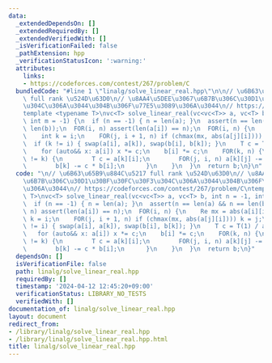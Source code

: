 ```yaml
---
data:
  _extendedDependsOn: []
  _extendedRequiredBy: []
  _extendedVerifiedWith: []
  _isVerificationFailed: false
  _pathExtension: hpp
  _verificationStatusIcon: ':warning:'
  attributes:
    links:
    - https://codeforces.com/contest/267/problem/C
  bundledCode: "#line 1 \"linalg/solve_linear_real.hpp\"\n\n// \u6B63\u65B9\u884C\u5217\
    \ full rank \u524D\u63D0\n// \u8AA4\u5DEE\u3067\u6B7B\u306C\u30D1\u30BF\u30FC\u30F3\
    \u304C\u306A\u3044\u304B\u306F\u77E5\u3089\u306A\u3044\n// https://codeforces.com/contest/267/problem/C\n\
    template <typename T>\nvc<T> solve_linear_real(vc<vc<T>> a, vc<T> b, int n = -1,\
    \ int m = -1) {\n  if (n == -1) { n = len(a); }\n  assert(n == len(a) && n ==\
    \ len(b));\n  FOR(i, n) assert(len(a[i]) == n);\n  FOR(i, n) {\n    Re mx = abs(a[i][i]);\n\
    \    int k = i;\n    FOR(j, i + 1, n) if (chmax(mx, abs(a[j][i]))) k = j;\n  \
    \  if (k != i) { swap(a[i], a[k]), swap(b[i], b[k]); }\n    T c = T(1) / a[i][i];\n\
    \    for (auto&& x: a[i]) x *= c;\n    b[i] *= c;\n    FOR(k, n) {\n      if (i\
    \ != k) {\n        T c = a[k][i];\n        FOR(j, i, n) a[k][j] -= c * a[i][j];\n\
    \        b[k] -= c * b[i];\n      }\n    }\n  }\n  return b;\n}\n"
  code: "\n// \u6B63\u65B9\u884C\u5217 full rank \u524D\u63D0\n// \u8AA4\u5DEE\u3067\
    \u6B7B\u306C\u30D1\u30BF\u30FC\u30F3\u304C\u306A\u3044\u304B\u306F\u77E5\u3089\
    \u306A\u3044\n// https://codeforces.com/contest/267/problem/C\ntemplate <typename\
    \ T>\nvc<T> solve_linear_real(vc<vc<T>> a, vc<T> b, int n = -1, int m = -1) {\n\
    \  if (n == -1) { n = len(a); }\n  assert(n == len(a) && n == len(b));\n  FOR(i,\
    \ n) assert(len(a[i]) == n);\n  FOR(i, n) {\n    Re mx = abs(a[i][i]);\n    int\
    \ k = i;\n    FOR(j, i + 1, n) if (chmax(mx, abs(a[j][i]))) k = j;\n    if (k\
    \ != i) { swap(a[i], a[k]), swap(b[i], b[k]); }\n    T c = T(1) / a[i][i];\n \
    \   for (auto&& x: a[i]) x *= c;\n    b[i] *= c;\n    FOR(k, n) {\n      if (i\
    \ != k) {\n        T c = a[k][i];\n        FOR(j, i, n) a[k][j] -= c * a[i][j];\n\
    \        b[k] -= c * b[i];\n      }\n    }\n  }\n  return b;\n}"
  dependsOn: []
  isVerificationFile: false
  path: linalg/solve_linear_real.hpp
  requiredBy: []
  timestamp: '2024-04-12 12:45:20+09:00'
  verificationStatus: LIBRARY_NO_TESTS
  verifiedWith: []
documentation_of: linalg/solve_linear_real.hpp
layout: document
redirect_from:
- /library/linalg/solve_linear_real.hpp
- /library/linalg/solve_linear_real.hpp.html
title: linalg/solve_linear_real.hpp
---
```


